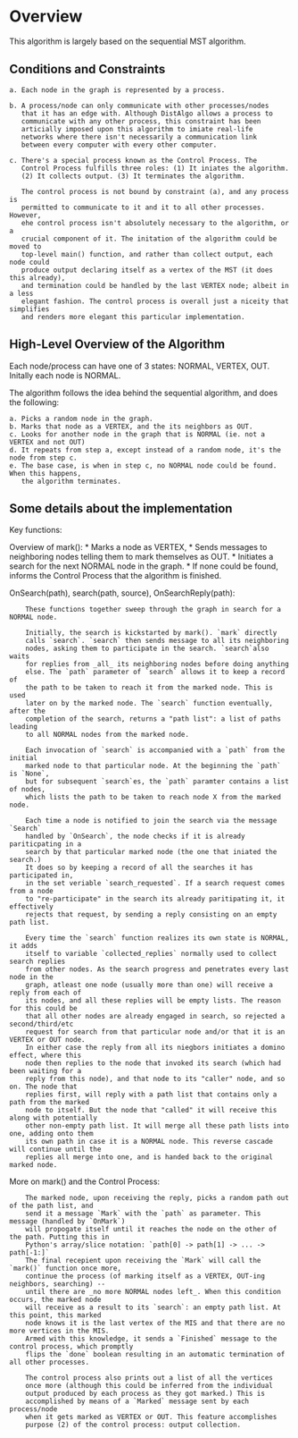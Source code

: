 Overview
========

This algorithm is largely based on the sequential MST algorithm.


Conditions and Constraints
--------------------------
    a. Each node in the graph is represented by a process.

    b. A process/node can only communicate with other processes/nodes 
       that it has an edge with. Although DistAlgo allows a process to 
       communicate with any other process, this constraint has been 
       articially imposed upon this algorithm to imiate real-life 
       networks where there isn't necessarily a communication link 
       between every computer with every other computer.

    c. There's a special process known as the Control Process. The 
       Control Process fulfills three roles: (1) It iniates the algorithm.
       (2) It collects output. (3) It terminates the algorithm.

       The control process is not bound by constraint (a), and any process is 
       permitted to communicate to it and it to all other processes. However, 
       ehe control process isn't absolutely necessary to the algorithm, or a 
       crucial component of it. The initation of the algorithm could be moved to 
       top-level main() function, and rather than collect output, each node could 
       produce output declaring itself as a vertex of the MST (it does this already), 
       and termination could be handled by the last VERTEX node; albeit in a less
       elegant fashion. The control process is overall just a niceity that simplifies 
       and renders more elegant this particular implementation.


High-Level Overview of the Algorithm
------------------------------------
Each node/process can have one of 3 states: NORMAL, VERTEX, OUT.
Initally each node is NORMAL.

The algorithm follows the idea behind the sequential algorithm, and 
does the following:

    a. Picks a random node in the graph.
    b. Marks that node as a VERTEX, and the its neighbors as OUT.
    c. Looks for another node in the graph that is NORMAL (ie. not a VERTEX and not OUT)
    d. It repeats from step a, except instead of a random node, it's the node from step c.
    e. The base case, is when in step c, no NORMAL node could be found. When this happens, 
       the algorithm terminates.


Some details about the implementation
-------------------------------------

Key functions:

Overview of mark():
        * Marks a node as VERTEX,
        * Sends messages to neighboring nodes telling them to mark themselves as OUT.
        * Initiates a search for the next NORMAL node in the graph.
        * If none could be found, informs the Control Process that the algorithm is finished.

OnSearch(path), search(path, source), OnSearchReply(path):

        These functions together sweep through the graph in search for a NORMAL node.

        Initially, the search is kickstarted by mark(). `mark` directly 
        calls `search`. `search` then sends message to all its neighboring 
        nodes, asking them to participate in the search. `search`also waits 
        for replies from _all_ its neighboring nodes before doing anything 
        else. The `path` parameter of `search` allows it to keep a record of 
        the path to be taken to reach it from the marked node. This is used  
        later on by the marked node. The `search` function eventually, after the 
        completion of the search, returns a "path list": a list of paths leading 
        to all NORMAL nodes from the marked node.

        Each invocation of `search` is accompanied with a `path` from the initial 
        marked node to that particular node. At the beginning the `path` is `None`, 
        but for subsequent `search`es, the `path` paramter contains a list of nodes, 
        which lists the path to be taken to reach node X from the marked node.

        Each time a node is notified to join the search via the message `Search` 
        handled by `OnSearch`, the node checks if it is already pariticpating in a 
        search by that particular marked node (the one that iniated the search.)
        It does so by keeping a record of all the searches it has participated in, 
        in the set veriable `search_requested`. If a search request comes from a node 
        to "re-participate" in the search its already paritipating it, it effectively 
        rejects that request, by sending a reply consisting on an empty path list.

        Every time the `search` function realizes its own state is NORMAL, it adds 
        itself to variable `collected_replies` normally used to collect search replies 
        from other nodes. As the search progress and penetrates every last node in the 
        graph, atleast one node (usually more than one) will receive a reply from each of 
        its nodes, and all these replies will be empty lists. The reason for this could be 
        that all other nodes are already engaged in search, so rejected a second/third/etc 
        request for search from that particular node and/or that it is an VERTEX or OUT node.
        In either case the reply from all its niegbors initiates a domino effect, where this 
        node then replies to the node that invoked its search (which had been waiting for a 
        reply from this node), and that node to its "caller" node, and so on. The node that 
        replies first, will reply with a path list that contains only a path from the marked 
        node to itself. But the node that "called" it will receive this along with potentially 
        other non-empty path list. It will merge all these path lists into one, adding onto them 
        its own path in case it is a NORMAL node. This reverse cascade will continue until the 
        replies all merge into one, and is handed back to the original marked node.

More on mark() and the Control Process:

        The marked node, upon receiving the reply, picks a random path out of the path list, and 
        send it a message `Mark` with the `path` as parameter. This message (handled by `OnMark`) 
        will propogate itself until it reaches the node on the other of the path. Putting this in 
        Python's array/slice notation: `path[0] -> path[1] -> ... -> path[-1:]`
        The final recepient upon receiving the `Mark` will call the `mark()` function once more, 
        continue the process (of marking itself as a VERTEX, OUT-ing neighbors, searching) -- 
        until there are _no more NORMAL nodes left_. When this condition occurs, the marked node 
        will receive as a result to its `search`: an empty path list. At this point, this marked 
        node knows it is the last vertex of the MIS and that there are no more vertices in the MIS.
        Armed with this knowledge, it sends a `Finished` message to the control process, which promptly 
        flips the `done` boolean resulting in an automatic termination of all other processes.

        The control process also prints out a list of all the vertices 
        once more (although this could be inferred from the individual 
        output produced by each process as they got marked.) This is 
        accomplished by means of a `Marked` message sent by each process/node 
        when it gets marked as VERTEX or OUT. This feature accomplishes 
        purpose (2) of the control process: output collection.
